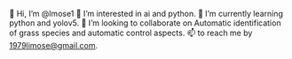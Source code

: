 👋 Hi, I’m @lmose1
👀 I’m interested in ai and python.
🌱 I’m currently learning python and yolov5.
💞️ I’m looking to collaborate on Automatic identification of grass species and automatic control aspects.
📫  to reach me by 1979limose@gmail.com.

<!---
lmose1/lmose1 is a ✨ special ✨ repository because its `README.md` (this file) appears on your GitHub profile.
You can click the Preview link to take a look at your changes.
--->
